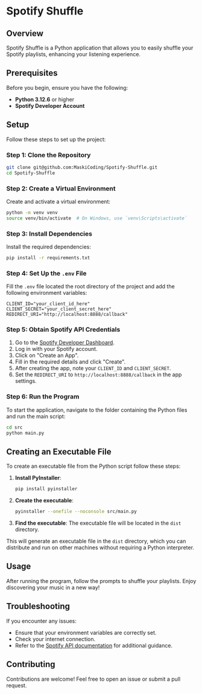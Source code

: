# Spotify Shuffle

## Overview

Spotify Shuffle is a Python application that allows you to easily shuffle your Spotify playlists, enhancing your listening experience.

## Prerequisites

Before you begin, ensure you have the following:

- **Python 3.12.6** or higher
- **Spotify Developer Account**

## Setup

Follow these steps to set up the project:

### Step 1: Clone the Repository

```bash
git clone git@github.com:MaskiCoding/Spotify-Shuffle.git
cd Spotify-Shuffle
```

### Step 2: Create a Virtual Environment

Create and activate a virtual environment:

```bash
python -m venv venv
source venv/bin/activate  # On Windows, use `venv\Scripts\activate`
```

### Step 3: Install Dependencies

Install the required dependencies:

```bash
pip install -r requirements.txt
```

### Step 4: Set Up the `.env` File

Fill the `.env` file located the root directory of the project and add the following environment variables:

```plaintext
CLIENT_ID="your_client_id_here"
CLIENT_SECRET="your_client_secret_here"
REDIRECT_URI="http://localhost:8888/callback"
```

### Step 5: Obtain Spotify API Credentials

1. Go to the [Spotify Developer Dashboard](https://developer.spotify.com/dashboard/).
2. Log in with your Spotify account.
3. Click on "Create an App".
4. Fill in the required details and click "Create".
5. After creating the app, note your `CLIENT_ID` and `CLIENT_SECRET`.
6. Set the `REDIRECT_URI` to `http://localhost:8888/callback` in the app settings.

### Step 6: Run the Program

To start the application, navigate to the folder containing the Python files and run the main script:

```bash
cd src 
python main.py
```

## Creating an Executable File

To create an executable file from the Python script follow these steps:

1. **Install PyInstaller**:
    ```bash
    pip install pyinstaller
    ```

2. **Create the executable**:
    ```bash
    pyinstaller --onefile --noconsole src/main.py
    ```

3. **Find the executable**: The executable file will be located in the `dist` directory.

This will generate an executable file in the `dist` directory, which you can distribute and run on other machines without requiring a Python interpreter.

## Usage

After running the program, follow the prompts to shuffle your playlists. Enjoy discovering your music in a new way!

## Troubleshooting

If you encounter any issues:

- Ensure that your environment variables are correctly set.
- Check your internet connection.
- Refer to the [Spotify API documentation](https://developer.spotify.com/documentation/web-api/) for additional guidance.

## Contributing

Contributions are welcome! Feel free to open an issue or submit a pull request.


